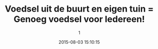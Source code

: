 ---
index: 58
title: "Voedsel uit de buurt en eigen tuin = Genoeg voedsel voor Iedereen!"
subtitle: ""
author: 1
date: "2015-08-03 15:10:15"
date_gmt: "2015-08-03 13:10:15"
excerpt: ""
content: "<strong> Een Eco-boerderij in je Achtertuin</strong> - <a title=\"Youtube\" href=\"http://youtube.com/\">youtube.com</a>\r\n\r\n<p>Hongersnood is iets wat door mensen zelf in stand gehouden wordt. Terwijl ons gedrag ten opzichte van de Schepper en de Schepping veranderd, zal de opbrengst van de aarde en de kennis daarover groeien. Op Zijn tijd, vormt overal op deze aarde een voedselrijk paradijs.</p>\r\n\r\n<p>Wist je dat je, met de juiste kennis en ervaring, 2700Kg Groente kan Produceren op een oppervlakte van 1000m2?</p>"
status: "publish"
comment_status: "open"
name: "voedsel-uit-de-buurt-en-eigen-tuin-genoeg-voedsel-voor-iedereen"
modified: "2015-08-29 20:54:55"
modified_gmt: "2015-08-29 18:54:55"
content_filtered: ""
parent: 53
guid: "//www.artkidsfoundation.org/?page_id=58"
type: "page"
comment_count: 0
categories: []
tags: []
---